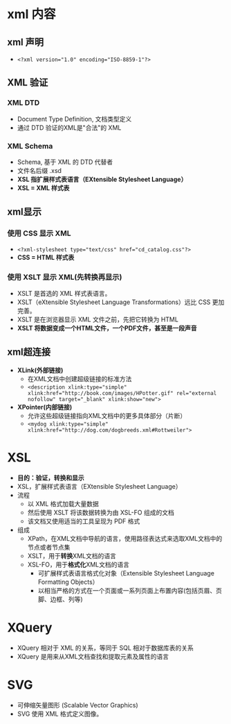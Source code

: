 # xml 内容
## xml 声明
- `<?xml version="1.0" encoding="ISO-8859-1"?>`

## XML 验证
### XML DTD
- Document Type Definition, 文档类型定义
- 通过 DTD 验证的XML是"合法"的 XML

### XML Schema
- Schema, 基于 XML 的 DTD 代替者
- 文件名后缀 .xsd
- **XSL 指扩展样式表语言（EXtensible Stylesheet Language）**
- **XSL = XML 样式表**

## xml显示
### 使用 CSS 显示 XML
- `<?xml-stylesheet type="text/css" href="cd_catalog.css"?>`
- **CSS = HTML 样式表**

### 使用 XSLT 显示 XML(先转换再显示)
- XSLT 是首选的 XML 样式表语言。
- XSLT（eXtensible Stylesheet Language Transformations）远比 CSS 更加完善。
- XSLT 是在浏览器显示 XML 文件之前，先把它转换为 HTML
- **XSLT 将数据变成一个HTML文件，一个PDF文件，甚至是一段声音**

## xml超连接
- **XLink(外部链接)**
    - 在XML文档中创建超级链接的标准方法
    - `<description xlink:type="simple" xlink:href="http://book.com/images/HPotter.gif" rel="external nofollow" target="_blank" xlink:show="new">`
- **XPointer(内部链接)**
    - 允许这些超级链接指向XML文档中的更多具体部分（片断）
    - `<mydog xlink:type="simple" xlink:href="http://dog.com/dogbreeds.xml#Rottweiler">`

# XSL
- **目的：验证，转换和显示**
- XSL，扩展样式表语言（EXtensible Stylesheet Language）
- 流程
    - 以 XML 格式加载大量数据
    - 然后使用 XSLT 将该数据转换为由 XSL-FO 组成的文档
    - 该文档又使用适当的工具呈现为 PDF 格式
- 组成
    - XPath，在XML文档中导航的语言，使用路径表达式来选取XML文档中的节点或者节点集
    - XSLT，用于**转换**XML文档的语言
    - XSL-FO，用于**格式化**XML文档的语言
        - 可扩展样式表语言格式化对象（Extensible Stylesheet Language Formatting Objects）
        - 以相当严格的方式在一个页面或一系列页面上布置内容(包括页眉、页脚、边框、列等)

# XQuery
- XQuery 相对于 XML 的关系，等同于 SQL 相对于数据库表的关系
- XQuery 是用来从XML文档查找和提取元素及属性的语言

# SVG
- 可伸缩矢量图形 (Scalable Vector Graphics)
- SVG 使用 XML 格式定义图像。